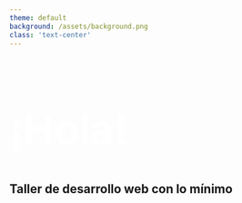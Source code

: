 ```yaml
---
theme: default
background: /assets/background.png
class: 'text-center'
---
```


# ¡Hola!

## Taller de desarrollo web con lo mínimo

<style>
  h1 {
  font-size: 72px!important;
  line-height: 1.2!important;
  -webkit-text-fill-color: #fff;
  -moz-text-fill-color: #fff;
  }
  .slidev-layout {
    background-blend-mode: saturation;
  }
</style>
